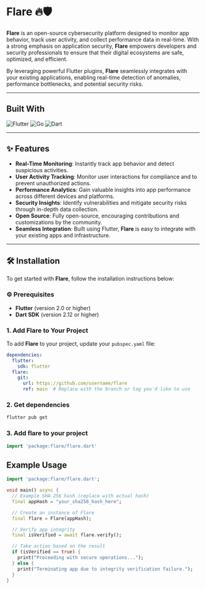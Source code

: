 # **Flare 🔥🛡️**

**Flare** is an open-source cybersecurity platform designed to monitor app behavior, track user activity, and collect performance data in real-time. With a strong emphasis on application security, **Flare** empowers developers and security professionals to ensure that their digital ecosystems are safe, optimized, and efficient.

By leveraging powerful Flutter plugins, **Flare** seamlessly integrates with your existing applications, enabling real-time detection of anomalies, performance bottlenecks, and potential security risks.

---

## Built With

![Flutter](https://img.shields.io/badge/Flutter-02569B?style=flat&logo=flutter&logoColor=white)
![Go](https://img.shields.io/badge/Go-00ADD8?style=flat&logo=go&logoColor=white)
![Dart](https://img.shields.io/badge/Dart-0175C2?style=flat&logo=dart&logoColor=white)

---

## ✨ **Features** 

- **Real-Time Monitoring**: Instantly track app behavior and detect suspicious activities.
- **User Activity Tracking**: Monitor user interactions for compliance and to prevent unauthorized actions.
- **Performance Analytics**: Gain valuable insights into app performance across different devices and platforms.
- **Security Insights**: Identify vulnerabilities and mitigate security risks through in-depth data collection.
- **Open Source**: Fully open-source, encouraging contributions and customizations by the community.
- **Seamless Integration**: Built using Flutter, **Flare** is easy to integrate with your existing apps and infrastructure.

---

## 🛠️ **Installation**

To get started with **Flare**, follow the installation instructions below:

### ⚙️ **Prerequisites**

- **Flutter** (version 2.0 or higher)
- **Dart SDK** (version 2.12 or higher)

### 1. **Add Flare to Your Project**

To add **Flare** to your project, update your `pubspec.yaml` file:

```yaml
dependencies:
  flutter:
    sdk: flutter
  flare:
    git:
      url: https://github.com/username/flare
      ref: main  # Replace with the branch or tag you'd like to use
```
### 2. **Get dependencies**

```bash
flutter pub get
```
### 3. **Add flare to your project**

```dart
import 'package:flare/flare.dart'
```

## Example Usage 

```dart
import 'package:flare/flare.dart';

void main() async {
  // Example SHA-256 hash (replace with actual hash)
  final appHash = "your_sha256_hash_here";

  // Create an instance of Flare
  final flare = Flare(appHash);

  // Verify app integrity
  final isVerified = await flare.verify();

  // Take action based on the result
  if (isVerified == true) {
    print("Proceeding with secure operations...");
  } else {
    print("Terminating app due to integrity verification failure.");
  }
}
```
